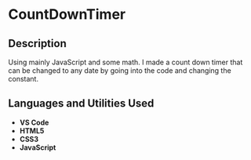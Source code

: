# CountDownTimer

<h2>Description</h2>

<p> Using mainly JavaScript and some math. I made a count down timer that can be changed to any date by going into the code and changing the constant.</p>

<h2> Languages and Utilities Used</h2>

- <b>VS Code<b/>
- <b>HTML5<b/>
- <b>CSS3<b/>
- <b>JavaScript<b/>
